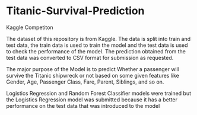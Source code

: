 # Titanic-Survival-Prediction
 Kaggle Competiton


The dataset of this repository is from Kaggle.
The data is split into train and test data, the 
train data is used to train the model and the 
test data is used to check the performance of the model.
The prediction obtained from the test data was converted to
CSV format for submission as requested.

The major purpose of the Model is to predict
Whether a passenger will survive the Titanic shipwreck
or not based on some given features like Gender,
Age, Passenger Class, Fare, Parent, Siblings, and so on.


Logistics Regression and Random Forest Classifier models were trained
but the Logistics Regression model was submitted because it has a 
better performance on the test data that was introduced to the model 
